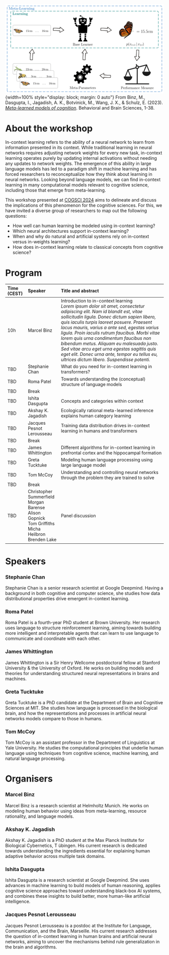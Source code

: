 ![Meta learning (Binz et al., 2024)](/assets/images/meta_learning.png){width=100% style="display: block; margin: 0 auto"}
From Binz, M., Dasgupta, I., Jagadish, A. K., Botvinick, M., Wang, J. X., & Schulz, E. (2023). *[Meta-learned models of cognition](https://www.cambridge.org/core/journals/behavioral-and-brain-sciences/article/metalearned-models-of-cognition/F95059E07AE6E82AE56C4164A5384A18 "Link Binz et al., 2024")*. Behavioral and Brain Sciences, 1-38.

# About the workshop

In-context learning refers to the ability of a neural network to learn from information presented in its context. While traditional learning in neural networks requires adjusting network weights for every new task, in-context learning operates purely by updating internal activations without needing any updates to network weights. The emergence of this ability in large language models has led to a paradigm shift in machine learning and has forced researchers to reconceptualize how they think about learning in neural networks. Looking beyond language models, we can find in-context learning in many computational models relevant to cognitive science, including those that emerge from meta-learning. 

This workshop presented at [COGSCI 2024](https://cognitivesciencesociety.org/cogsci-2024/ "COGSCI 2024 Website") aims to delineate and discuss the implications of this phenomenon for the cognitive sciences. For this, we have invited a diverse group of researchers to map out the following questions:
- How well can human learning be modeled using in-context learning? 
- Which neural architectures support in-context learning?
- When and why do natural and artificial systems rely on in-context versus in-weights learning?
- How does in-context learning relate to classical concepts from cognitive science?


# Program

| **Time (CEST)** | **Speaker** | **Title and abstract** |
|:-----|:-----|:-----|
| 10h | Marcel Binz | Introduction to in-context learning <br> *Lorem ipsum dolor sit amet, consectetur adipiscing elit. Nam id blandit est, vitae sollicitudin ligula. Donec dictum sapien libero, quis iaculis turpis laoreet posuere. Praesent lacus mauris, varius a ante sed, egestas varius ligula. Proin iaculis rutrum faucibus. Morbi vitae lorem quis urna condimentum faucibus non bibendum metus. Aliquam eu malesuada justo. Sed vitae arcu eget urna egestas sagittis quis eget elit. Donec urna ante, tempor eu tellus eu, ultrices dictum libero. Suspendisse potenti.*|
| TBD | Stephanie Chan | What do you need for in-context learning in transformers? |
| TBD | Roma Patel | Towards understanding the (conceptual) structure of language models |
| TBD | Break ||
| TBD | Ishita Dasgupta | Concepts and categories within context |
| TBD | Akshay K. Jagadish | Ecologically rational meta-learned inference explains human category learning |
| TBD | Jacques Pesnot Lerousseau | Training data distribution drives in-context learning in humans and transformers |
| TBD | Break ||
| TBD | James Whittington | Different algorithms for in-context learning in prefrontal cortex and the hippocampal formation |
| TBD | Greta Tucktuke | Modeling human language processing using large language model |
| TBD | Tom McCoy | Understanding and controlling neural networks through the problem they are trained to solve |
| TBD | Break ||
| TBD | Christopher Summerfield <br> Morgan Barense <br> Alison Gopnick <br> Tom Griffiths <br> Micha Heilbron <br> Brenden Lake | Panel discussion |


# Speakers

### Stephanie Chan
Stephanie Chan is a senior research scientist at Google Deepmind. Having a background in both cognitive and computer science, she studies how data distributional properties drive emergent in-context learning.

### Roma Patel
Roma Patel is a fourth-year PhD student at Brown University. Her research uses language to structure reinforcement learning, aiming towards building more intelligent and interpretable agents that can learn to use language to communicate and coordinate with each other.

### James Whittington
James Whittington is a Sir Henry Wellcome postdoctoral fellow at Stanford University & the University of Oxford. He works on building models and theories for understanding structured neural representations in brains and machines.

### Greta Tucktuke
Greta Tucktuke is a PhD candidate at the Department of Brain and Cognitive Sciences at MIT. She studies how language is processed in the biological brain, and how the representations and processes in artificial neural networks models compare to those in humans. 

### Tom McCoy
Tom McCoy is an assistant professor in the Department of Linguistics at Yale University. He studies the computational principles that underlie human language using techniques from cognitive science, machine learning, and natural language processing.


# Organisers

### Marcel Binz
Marcel Binz is a research scientist at Helmholtz Munich. He works on modeling human behavior using ideas from meta-learning, resource rationality, and language models. 

### Akshay K. Jagadish 
Akshay K. Jagadish is a PhD student at the Max Planck Institute for Biological Cybernetics, T ̈ubingen. His current research is dedicated towards understanding the ingredients essential for explaining human adaptive behavior across multiple task domains.

### Ishita Dasgupta
Ishita Dasgupta is a research scientist at Google Deepmind. She uses advances in machine learning to build models of human reasoning, applies cognitive science approaches toward understanding black-box AI systems, and combines these insights to build better, more human-like artificial intelligence.

### Jacques Pesnot Lerousseau
Jacques Pesnot Lerousseau is a postdoc at the Institute for Language, Communication, and the Brain, Marseille. His current research addresses the question of in-context learning in human brains and artificial neural networks, aiming to uncover the mechanisms behind rule generalization in the brain and algorithms. 


 

